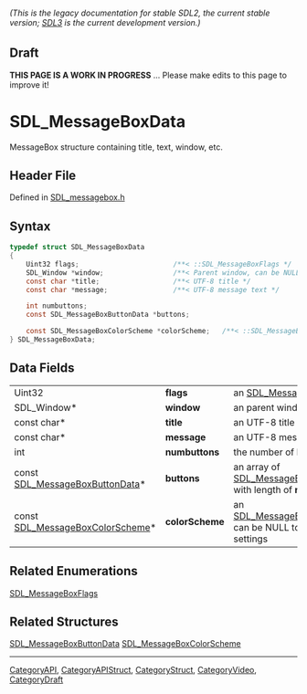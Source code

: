 ###### (This is the legacy documentation for stable SDL2, the current stable version; [SDL3](https://wiki.libsdl.org/SDL3/) is the current development version.)

## Draft

**THIS PAGE IS A WORK IN PROGRESS** ... Please make edits to this page to improve it!


<!-- #*^*^*^*^*See https://wiki.libsdl.org/SGStructures for details on editing this page*^*^*^*^* -->
# SDL_MessageBoxData

MessageBox structure containing title, text, window, etc.

## Header File

Defined in [SDL_messagebox.h](https://github.com/libsdl-org/SDL/blob/SDL2/include/SDL_messagebox.h)

## Syntax

```c
typedef struct SDL_MessageBoxData
{
    Uint32 flags;                       /**< ::SDL_MessageBoxFlags */
    SDL_Window *window;                 /**< Parent window, can be NULL */
    const char *title;                  /**< UTF-8 title */
    const char *message;                /**< UTF-8 message text */

    int numbuttons;
    const SDL_MessageBoxButtonData *buttons;

    const SDL_MessageBoxColorScheme *colorScheme;   /**< ::SDL_MessageBoxColorScheme, can be NULL to use system settings */
} SDL_MessageBoxData;
```

## Data Fields

|                                                                 |                   |                                                                                                  |
| --------------------------------------------------------------- | ----------------- | ------------------------------------------------------------------------------------------------ |
|  Uint32                                                         |  **flags**        |  an [SDL_MessageBoxFlags](SDL_MessageBoxFlags)                                                   |
|  SDL_Window*                                                    |  **window**       |  an parent window, can be NULL                                                                   |
|  const char*                                                    |  **title**        |  an UTF-8 title                                                                                  |
|  const char*                                                    |  **message**      |  an UTF-8 message text                                                                           |
|  int                                                            |  **numbuttons**   |  the number of buttons                                                                           |
|  const [SDL_MessageBoxButtonData](SDL_MessageBoxButtonData)*    |  **buttons**      |  an array of [SDL_MessageBoxButtonData](SDL_MessageBoxButtonData) with length of **numbuttons**  |
|  const [SDL_MessageBoxColorScheme](SDL_MessageBoxColorScheme)*  |  **colorScheme**  |  an [SDL_MessageBoxColorScheme](SDL_MessageBoxColorScheme), can be NULL to use system settings   |

## Related Enumerations

[SDL_MessageBoxFlags](SDL_MessageBoxFlags)

## Related Structures

[SDL_MessageBoxButtonData](SDL_MessageBoxButtonData)
[SDL_MessageBoxColorScheme](SDL_MessageBoxColorScheme)

----
[CategoryAPI](CategoryAPI), [CategoryAPIStruct](CategoryAPIStruct), [CategoryStruct](CategoryStruct), [CategoryVideo](CategoryVideo), [CategoryDraft](CategoryDraft)


